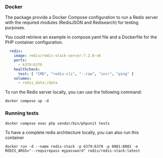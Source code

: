 ### Docker

The package provide a Docker Compose configuration to run a Redis
server with the required modules (RedisJSON and Redisearch) for testing purposes.

You could retrieve an example in compose.yaml file and a Dockerfile for the PHP container configuration.

```yaml
  redis:
    image: redis/redis-stack-server:7.2.0-v6
    ports:
      - 6379:6379
    healthcheck:
      test: [ "CMD", "redis-cli", "--raw", "incr", "ping" ]
    volumes:
      - redis_data:/data
```

To run the Redis server locally, you can use the following command:

```console
docker compose up -d
```

### Running tests

```console
docker compose exec php vendor/bin/phpunit tests
```

To have a complete redis architecture locally, you can also run this container

```
docker run -d --name redis-stack -p 6379:6379 -p 8001:8001 -e REDIS_ARGS="--requirepass mypassword" redis/redis-stack:latest
```


